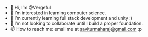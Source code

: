 - 👋 Hi, I’m @Vergeful
- 👀 I’m interested in learning computer science.
- 🌱 I’m currently learning full stack development and unity :)
- 💞️ I’m not looking to collaborate until I build a proper foundation.
- 📫 How to reach me: email me at saviturmaharaj@gmail.com :p

<!---
Vergeful/Vergeful is a ✨ special ✨ repository because its `README.md` (this file) appears on your GitHub profile.
You can click the Preview link to take a look at your changes.
--->
